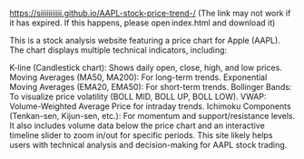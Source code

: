 https://siiiiiiiiiii.github.io/AAPL-stock-price-trend-/ (The link may not work if it has expired. If this happens, please open index.html and download it)


This is a stock analysis website featuring a price chart for Apple (AAPL). The chart displays multiple technical indicators, including:

K-line (Candlestick chart): Shows daily open, close, high, and low prices.
Moving Averages (MA50, MA200): For long-term trends.
Exponential Moving Averages (EMA20, EMA50): For short-term trends.
Bollinger Bands: To visualize price volatility (BOLL MID, BOLL UP, BOLL LOW).
VWAP: Volume-Weighted Average Price for intraday trends.
Ichimoku Components (Tenkan-sen, Kijun-sen, etc.): For momentum and support/resistance levels.
It also includes volume data below the price chart and an interactive timeline slider to zoom in/out for specific periods. This site likely helps users with technical analysis and decision-making for AAPL stock trading.
